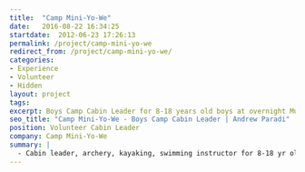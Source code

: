 ```yaml
---
title:  "Camp Mini-Yo-We"
date:   2016-08-22 16:34:25
startdate:  2012-06-23 17:26:13
permalink: /project/camp-mini-yo-we
redirect_from: /project/camp-mini-yo-we/
categories:
- Experience
- Volunteer
- Hidden
layout: project
tags:
excerpt: Boys Camp Cabin Leader for 8-18 years old boys at overnight Muskoka camp.
seo_title: "Camp Mini-Yo-We - Boys Camp Cabin Leader | Andrew Paradi"
position: Volunteer Cabin Leader
company: Camp Mini-Yo-We
summary: |
  - Cabin leader, archery, kayaking, swimming instructor for 8-18 yr old boys
---
```

